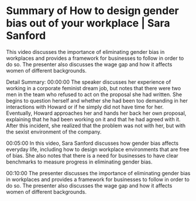 # Summary of How to design gender bias out of your workplace | Sara Sanford

This video discusses the importance of eliminating gender bias in workplaces and provides a framework for businesses to follow in order to do so. The presenter also discusses the wage gap and how it affects women of different backgrounds.

Detail Summary: 
00:00:00
The speaker discusses her experience of working in a corporate feminist dream job, but notes that there were two men in the team who refused to act on the proposal she had written. She begins to question herself and whether she had been too demanding in her interactions with Howard or if he simply did not have time for her. Eventually, Howard approaches her and hands her back her own proposal, explaining that he had been working on it and that he had agreed with it. After this incident, she realized that the problem was not with her, but with the sexist environment of the company.

00:05:00
In this video, Sara Sanford discusses how gender bias affects everyday life, including how to design workplace environments that are free of bias. She also notes that there is a need for businesses to have clear benchmarks to measure progress in eliminating gender bias.

00:10:00
The presenter discusses the importance of eliminating gender bias in workplaces and provides a framework for businesses to follow in order to do so. The presenter also discusses the wage gap and how it affects women of different backgrounds.

